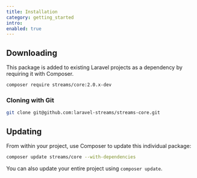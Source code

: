 ```yaml
---
title: Installation
category: getting_started
intro:
enabled: true
---
```


## Downloading

This package is added to existing Laravel projects as a dependency by requiring it with Composer.

```bash
composer require streams/core:2.0.x-dev
```

### Cloning with Git

```bash
git clone git@github.com:laravel-streams/streams-core.git
```

## Updating

From within your project, use Composer to update this individual package:

```bash
composer update streams/core --with-dependencies
```

You can also update your entire project using `composer update`.
